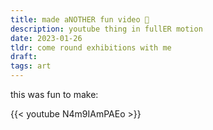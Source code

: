 ```yaml
---
title: made aNOTHER fun video 📸
description: youtube thing in fullER motion
date: 2023-01-26
tldr: come round exhibitions with me
draft: 
tags: art
---
```


this was fun to make:

{{< youtube N4m9IAmPAEo >}}